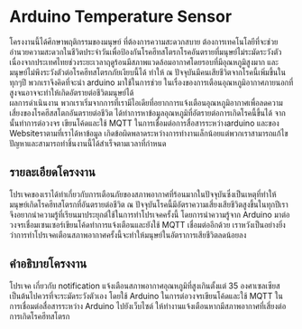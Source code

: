 # Arduino Temperature Sensor
โครงงานนี้ได้ศึกษาพฤติกรรมของมนุษย์ ที่ต้องการความสะดวกสบาย ต้องการเทคโนโลยีที่จะช่วยอำนวยความสะดวกในชีวิตประจำวันเพื่อป้องกันโรคฮีทสโตรกโรคอันตรายที่มนุษย์ไม่ระมัดระวังตัว เนื่องจากประเทศไทยช่วงระยะเวลาฤดูร้อนมีสภาพแวดล้อมอากาศโดยรอบที่มีอุณหภูมิสูงมาก และมนุษย์ไม่พึงระวังตัวต่อโรคฮีทสโตรกภัยเงียบนี้ได้ ทำให้ ณ ปัจจุบันมีคนเสียชีวิตจากโรคนี้เพิ่มขึ้นในทุกๆปี พวกเราจึงคิดที่จะนำ arduino มาใช้ในการช่วย ในเรื่องของการเตือนอุณหภูมิอากาศภายนอกที่สูงจนอาจจะทำให้เกิดอัตรายต่อชีวิตมนุษย์ได้ 
<br>ผลการดำเนินงาน พวกเราเริ่มจากการที่เรามีไอเดียที่อยากการแจ้งเตือนอุณหภูมิอากาศเพื่อลดความเสี่ยงของโรคฮีสสโตกอันตรายต่อชีวิต ได้ทำการหาข้อมูลอุณหภูมิที่อัตรายต่อการเกิดโรคนี้ขึ้นได้ จากนั้นทำการต่อวงจร เขียนโค้ดและใช้ MQTT ในการเชื่อมต่อการสื่อสารระหว่างarduino และของ Websiteราตามที่เราได้หาข้อมูล เกิดข้อผิดพลาดระหว่างการทำงานเล็กน้อยแต่พวกเราสามารถแก้ไขปัญหาและสามารถทำชิ้นงานนี้ได้สำเร็จตามเวลาที่กำหนด

## รายละเอียดโครงงาน
โปรเจคของเราได้ทำเกี่ยวกับการเตือนภัยของสภาพอากาศที่ร้อนมากในปัจจุบันซึ่งเป็นเหตุที่ทำให้มนุษย์เกิดโรคฮีทสโตรกที่อันตรายต่อชีวิต
		ณ
		ปัจจุบันโรคนี้มีอัตราความเสี่ยงเสียชีวิตสูงขึ้นในทุกปีเราจึงอยากนำความรู้ที่เรียนมาประยุกต์ใช้ในการทำโปรเจคครั้งนี้
		โดยการนำความรู้จาก Arduino มาต่อวงจรเชื่อมเซนเซอร์เขียนโค้ดทำการแจ้งเตือนและยังใช้ MQTT
		เชื่อมต่ออีกด้วย
		เราหวังเป็นอย่างยิ่งว่าการทำโปรเจคเตือนสภาพอากาศครั้งนี้จะทำให้มนุษย์ในอัตราการเสียชีวิตลดน้อยลง

## คำอธิบายโครงงาน
โปรเจค เกี่ยวกับ notification แจ้งเตือนสภาพอากาศอุณหภูมิที่สูงเกินตั้งแต่ 35
		องศาเซลเซียสเป็นต้นไปควรที่จะระมัดระวังตัวเอง โดยใช้ Arduino ในการต่อวงจรเขียนโค้ดและใช้ MQTT
		ในการเชื่อมต่อสื่อสารระหว่าง Arduino ไปยังเว็บไซต์
		ให้ทำงานแจ้งเตือนหากมีสภาพอากาศที่เสี่ยงต่อการเกิดโรคฮีทสโตรก
